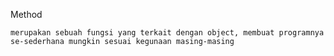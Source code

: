 Method

    merupakan sebuah fungsi yang terkait dengan object, membuat programnya se-sederhana mungkin sesuai kegunaan masing-masing